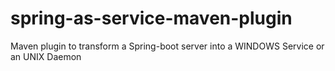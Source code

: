 # spring-as-service-maven-plugin
Maven plugin to transform a Spring-boot server into a WINDOWS Service or an UNIX Daemon

